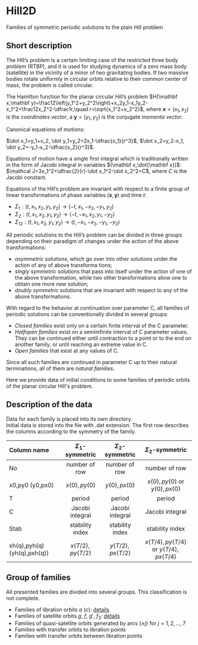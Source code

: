 # Hill2D
 Families of symmetric periodic solutions to the plain Hill problem

## Short description 

The Hill’s problem is a certain limiting case of the 
restricted three body problem (RTBP), and it is 
used for studying dynamics of a zero mass body (satellite) in the vicinity of a minor of two gravitating bodies. 
If two massive bodies rotate uniformly in circular orbits 
relative to their common center of mass, the problem 
is called circular. 

The Hamilton function for the planar circular Hill’s problem 
$H(\mathbf x,\mathbf y)=\frac12\left(y_1^2+y_2^2\right)+x_2y_1-x_1y_2-x_1^2+\frac12x_2^2-\dfrac1r,\quad r=\sqrt{x_1^2+x_2^2}$, where
$\mathbf x=(x_1,x_2)$ is the *coordinates vector*, а $\mathbf y=(y_1,y_2)$ is the conjugate *momenta vector*.

Canonical equations of motions: 

$\dot x_1=y_1+x_2, \dot y_1=y_2+2x_1-\dfrac{x_1}{r^3}$, $\dot x_2=y_2-x_1, \dot y_2=-y_1-x_2-\dfrac{x_2}{r^3}$.

Equations of motion have a single first integral 
which is traditionally written in the form of Jacobi 
integral in variables $(\mathbf x,\dot{\mathbf x})$:
$\mathcal J=3x_1^2+\dfrac{2}{r}-\dot x_1^2-\dot x_2^2=C$, 
where $C$ is the Jacobi constant.

Equations of the Hill’s problem are invariant 
with respect to a finite group of linear transformations 
of phase variables $(\mathbf х,\mathbf у)$ and time $t$: 

* $\Sigma_1: (t,x_1,x_2,y_1,y_2)\to(-t,x_1,-x_2,-y_1,y_2)$
* $\Sigma_2: (t,x_1,x_2,y_1,y_2)\to(-t,-x_1,x_2,y_1,-y_2)$
* $\Sigma_{12}: (t,x_1,x_2,y_1,y_2)\to(t,-x_1,-x_2,-y_1,-y_2)$

All periodic solutions to the Hill’s problem can be divided in three groups depending on their paradigm 
of changes under the action of the above transformations:

* *asymmetric solutions*, which go over into other 
solutions under the action of any of above transforma 
tions;
* *singly symmetric* solutions that pass into itself under 
the action of one of the above transformation, while 
two other transformations allow one to obtain one 
more new solution;
* *doubly symmetric* solutions that are invariant with 
respect to any of the above transformations.

With regard to the behavior  at 
continuation over parameter С, all families of periodic 
solutions can be conventionally divided in several 
groups: 

* *Closed families* exist only on a certain finite interval 
of the С parameter.
* *Halfopen families* exist on a semiinfinite interval 
of С parameter values. They can be continued either 
until contraction to a point or to the end on another 
family, or until reaching an extreme value in С.
* *Open families* that exist at any values of С.

Since all such families are continued in parameter 
С up to their natural terminations, all of them are *natural families*.

Here we provide data of initial conditions to some families of periodic orbits of the planar circular Hill's problem. 

## Description of the data
Data for each family is placed into its own directory.  
Initial data is stored into the file with .dat extension. 
The first row describes the columns according to the symmetry of the family.


| Column name | $\Sigma_1$-symmetric | $\Sigma_2$-symmetric | $\Sigma_2$-symmetric | 
|:------------|:--------------------:|:--------------------:|:-------------------:|
| No          | number of row        | number of row        | number of row        |
| x0,py0 (y0,px0)     | $x(0), py(0)$        | $y(0), px(0)$        | $x(0), py(0)$ or $y(0), px(0)$        |
| T           | period               | period               | period               |  
| C           | Jacobi integral | Jacobi integral | Jacobi integral |
| Stab        | stability index | stability index | stability index |
| xh(q),pyh(q) (yh(q),pxh(q))| $x(T/2), py(T/2)$        | $y(T/2), px(T/2)$     |$x(T/4), py(T/4)$ or $y(T/4), px(T/4)$     |

## Group of families
All presented families are divided into several groups. This classification is not complete.

* Families of libration orbits $a$ ($c$): [details](./Libration/a/README.md)
* Families of satellite orbits $g$, $f$, $g'$, $f_3$: [details](./Satellite/README.md)
* Families of quasi-satellite orbits generated by arcs $\{\pm j\}$ for $j=1,2,\dots,7$
* Families with transfer orbits to libration points
* Families with transfer orbits between libration points


